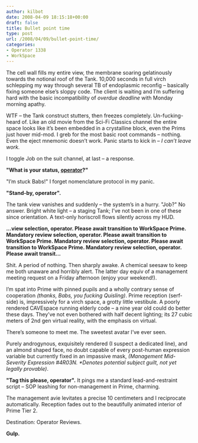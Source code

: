 ```yaml
---
author: kilbot
date: 2008-04-09 18:15:18+00:00
draft: false
title: Bullet point time
type: post
url: /2008/04/09/bullet-point-time/
categories:
- Operator 1338
- WorkSpace
---
```


The cell wall fills my entire view, the membrane soaring gelatinously towards the notional roof of the Tank. 10,000 seconds in full virch schlepping my way through several TB of endoplasmic reconfig – basically fixing someone else’s sloppy code. The client is waiting and I’m suffering hard with the basic incompatibility of _overdue deadline_ with Monday morning apathy.

WTF – the Tank construct stutters, then freezes completely. Un-fucking-heard of. Like an old movie from the Sci-Fi Classics channel the entire space looks like it’s been embedded in a crystalline block, even the Prims just hover mid-mod. I greb for the most basic root commands – nothing. Even the eject mnemonic doesn’t work. Panic starts to kick in – _I can’t leave work._

I toggle Job on the suit channel, at last – a response.

**"What is your status, [operator](https://www.webarchive.org.uk/en/ukwa/search?view_filter=va&content_type=Web+Page&from_date=&to_date=&modal_filter_domains_vals=&modal_filter_suffix_vals=&modal_filter_documenttypes_vals=&modal_filter_collections_vals=&filter_source=1&filter_array_x=&filter_array_x_item=&search_location=full_text&text=www.kilbot.co.uk%2Fwp-content%2Fuploads%2F2009%2F07%2Fworkspace02.jpg&view_sort=relevant&view_count=50)?"**

"I’m stuck Babs!" I forget nomenclature protocol in my panic.

**"Stand-by, operator".**

The tank view vanishes and suddenly – the system’s in a hurry. "Job?" No answer. Bright white light – a staging Tank; I’ve not been in one of these since orientation. A text-only horiscroll flows silently across my HUD.

**…view selection, operator. Please await transition to WorkSpace Prime. Mandatory review selection, operator. Please await transition to WorkSpace Prime. Mandatory review selection, operator. Please await transition to WorkSpace Prime. Mandatory review selection, operator. Please await transit…**

Shit. A period of nothing. Then sharply awake. A chemical seesaw to keep me both unaware and horribly alert. The latter day equiv of a management meeting request on a Friday afternoon (enjoy your weekend!).

I’m spat into Prime with pinned pupils and a wholly contrary sense of cooperation _(thanks, Babs, you fucking Quisling)_. Prime reception (serf-side) is, impressively for a virch space, a grotty little vestibule. A poorly rendered CAVEspace running elderly code – a nine year old could do better these days. They’ve not even bothered with half decent lighting; its 27 cubic meters of 2nd gen virtual reality, with the emphasis on virtual.

There’s someone to meet me. The sweetest avatar I’ve ever seen.

Purely androgynous, exquisitely rendered (I suspect a dedicated line), and an almond shaped face, no doubt capable of every post-human expression variable but currently fixed in an impassive mask, _(Management Mid-Severity Expression #4R03N. *Denotes potential subject guilt, not yet legally provable)_.

**"Tag this please, operator".** It pings me a standard lead-and-restraint script – SOP leashing for non-management in Prime, charming.

The management avie levitates a precise 10 centimeters and I reciprocate automatically. Reception fades out to the beautifully animated interior of Prime Tier 2.

Destination: Operator Reviews.

**Gulp.**

